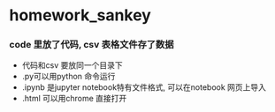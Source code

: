 # homework_sankey
### code 里放了代码, csv 表格文件存了数据
+ 代码和csv 要放同一个目录下
+ .py可以用python 命令运行  
+ .ipynb 是jupyter notebook特有文件格式, 可以在notebook 网页上导入
+ .html 可以用chrome 直接打开
